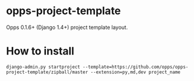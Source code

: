 opps-project-template
=====================

Opps 0.1.6+ (Django 1.4+) project template layout.


# How to install

    django-admin.py startproject --template=https://github.com/opps/opps-project-template/zipball/master --extension=py,md,dev project_name
